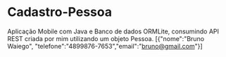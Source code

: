 # Cadastro-Pessoa

Aplicação Mobile com Java e Banco de dados ORMLite, consumindo API REST criada por mim 
utilizando um objeto Pessoa. [{"nome":"Bruno Waiego", "telefone":"4899876-7653","email":"bruno@gmail.com"}]
